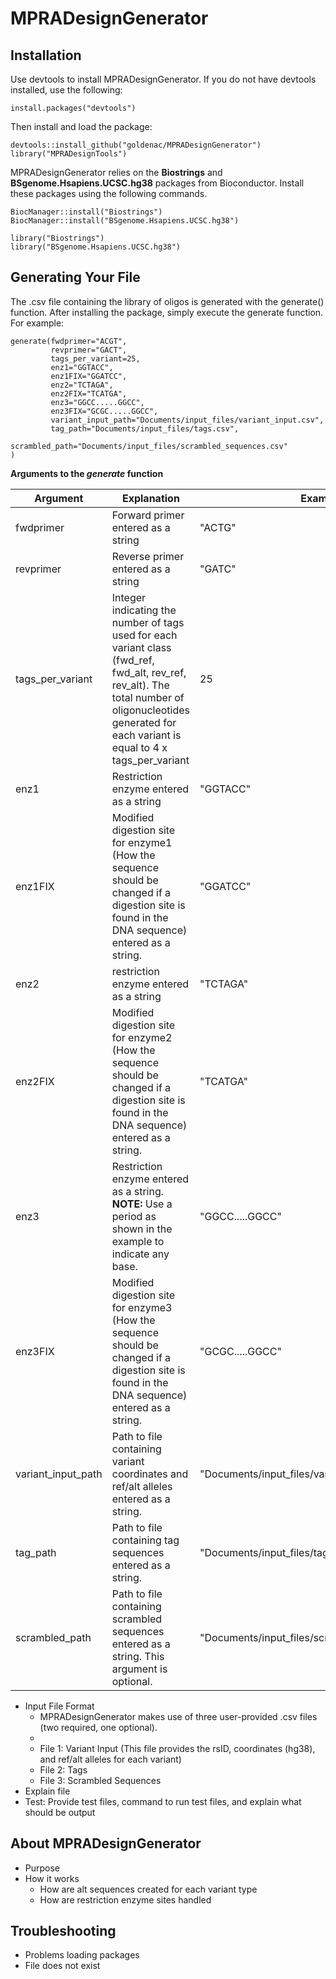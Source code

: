 # MPRADesignGenerator


## Installation ##

Use devtools to install MPRADesignGenerator. If you do not have devtools installed, use the following:
```
install.packages("devtools")
```
Then install and load the package:
```
devtools::install_github("goldenac/MPRADesignGenerator")
library("MPRADesignTools")
```
MPRADesignGenerator relies on the **Biostrings** and **BSgenome.Hsapiens.UCSC.hg38** packages from Bioconductor. Install these packages using the following commands.
```
BiocManager::install("Biostrings")
BiocManager::install("BSgenome.Hsapiens.UCSC.hg38")

library("Biostrings")
library("BSgenome.Hsapiens.UCSC.hg38")
```

## Generating Your File ##

The .csv file containing the library of oligos is generated with the generate() function. After installing the package, simply execute the generate function. For example:
```
generate(fwdprimer="ACGT",
         revprimer="GACT",
         tags_per_variant=25,
         enz1="GGTACC",
         enz1FIX="GGATCC",
         enz2="TCTAGA",
         enz2FIX="TCATGA",
         enz3="GGCC.....GGCC",
         enz3FIX="GCGC.....GGCC",
         variant_input_path="Documents/input_files/variant_input.csv",
         tag_path="Documents/input_files/tags.csv",
         scrambled_path="Documents/input_files/scrambled_sequences.csv"
)
```

**Arguments to the *generate* function**

Argument | Explanation | Example
---- | ---- | ----
fwdprimer | Forward primer entered as a string | "ACTG"
revprimer | Reverse primer entered as a string | "GATC" 
tags_per_variant | Integer indicating the number of tags used for each variant class (fwd_ref, fwd_alt, rev_ref, rev_alt). The total number of oligonucleotides generated for each variant is equal to 4 x tags_per_variant | 25
enz1 | Restriction enzyme entered as a string | "GGTACC"
enz1FIX | Modified digestion site for enzyme1 (How the sequence should be changed if a digestion site is found in the DNA sequence) entered as a string. | "GGATCC"
enz2 | restriction enzyme entered as a string | "TCTAGA"
enz2FIX | Modified digestion site for enzyme2 (How the sequence should be changed if a digestion site is found in the DNA sequence) entered as a string.| "TCATGA"
enz3 | Restriction enzyme entered as a string. **NOTE:** Use a period as shown in the example to indicate any base. | "GGCC.....GGCC"
enz3FIX | Modified digestion site for enzyme3 (How the sequence should be changed if a digestion site is found in the DNA sequence) entered as a string. | "GCGC.....GGCC"
variant_input_path | Path to file containing variant coordinates and ref/alt alleles entered as a string. | "Documents/input_files/variant_input.csv"
tag_path | Path to file containing tag sequences entered as a string. | "Documents/input_files/tags.csv"
scrambled_path | Path to file containing scrambled sequences entered as a string. This argument is optional. | "Documents/input_files/scrambled_sequences.csv"

- Input File Format
    * MPRADesignGenerator makes use of three user-provided .csv files (two required, one optional). 
    * 
    * File 1: Variant Input (This file provides the rsID, coordinates (hg38), and ref/alt alleles for each variant)
    * File 2: Tags
    * File 3: Scrambled Sequences
- Explain file
- Test: Provide test files, command to run test files, and explain what should be output


## About MPRADesignGenerator ##

- Purpose
- How it works
    * How are alt sequences created for each variant type
    * How are restriction enzyme sites handled


## Troubleshooting ##

- Problems loading packages
- File does not exist
